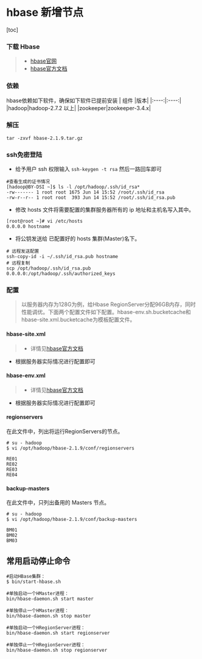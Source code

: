 # hbase 新增节点
[toc]

### 下载 Hbase 
>* [hbase官网](https://hbase.apache.org/)
>* [hbase官方文档](https://hbase.apache.org/book.html#_configuration_files)

### 依赖
hbase依赖如下软件，确保如下软件已提前安装
| 组件 |版本|
|:----:|:----:|
|hadoop|hadoop-2.7.2 以上|
|zookeeper|zookeeper-3.4.x|

### 解压
```shell
tar -zxvf hbase-2.1.9.tar.gz
```
### ssh免密登陆
* 给予用户 ssh 权限输入 `ssh-keygen -t rsa` 然后一路回车即可
```shell
#查看生成的证书情况
[hadoop@BY-DSI ~]$ ls -l /opt/hadoop/.ssh/id_rsa*
-rw------- 1 root root 1675 Jun 14 15:52 /root/.ssh/id_rsa
-rw-r--r-- 1 root root  393 Jun 14 15:52 /root/.ssh/id_rsa.pub
```
* 修改 hosts 文件将需要配置的集群服务器所有的 ip 地址和主机名写入其中。
```shell
[root@root ~]# vi /etc/hosts
0.0.0.0 hostname
```
* 将公钥发送给 已配置好的 hosts 集群(Master)名下。
```shell
# 远程发送配置
ssh-copy-id -i ~/.ssh/id_rsa.pub hostname
# 远程复制
scp /opt/hadoop/.ssh/id_rsa.pub 0.0.0.0:/opt/hadoop/.ssh/authorized_keys
```

### 配置
> 以服务器内存为128G为例，给Hbase RegionServer分配96GB内存，同时性能调优。下面两个配置文件如下配置。hbase-env.sh.bucketcache和hbase-site.xml.bucketcache为模板配置文件。

#### hbase-site.xml
>* 详情见[hbase官方文档](https://hbase.apache.org/book.html#_configuration_files)
* 根据服务器实际情况进行配置即可

#### hbase-env.xml 
>* 详情见[hbase官方文档](https://hbase.apache.org/book.html#_configuration_files)
* 根据服务器实际情况进行配置即可

#### regionservers
在此文件中，列出将运行RegionServers的节点。
```shell
# su - hadoop
$ vi /opt/hadoop/hbase-2.1.9/conf/regionservers

RE01
RE02
RE03
RE04
```

#### backup-masters
在此文件中，只列出备用的 Masters 节点。
```shell
# su - hadoop
$ vi /opt/hadoop/hbase-2.1.9/conf/backup-masters

BM01
BM02
BM03
```

## 常用启动停止命令
```shell
#启动HBase集群：
$ bin/start-hbase.sh

#单独启动一个HMaster进程：
bin/hbase-daemon.sh start master

#单独停止一个HMaster进程：
bin/hbase-daemon.sh stop master

#单独启动一个HRegionServer进程：
bin/hbase-daemon.sh start regionserver

#单独停止一个HRegionServer进程：
bin/hbase-daemon.sh stop regionserver
```